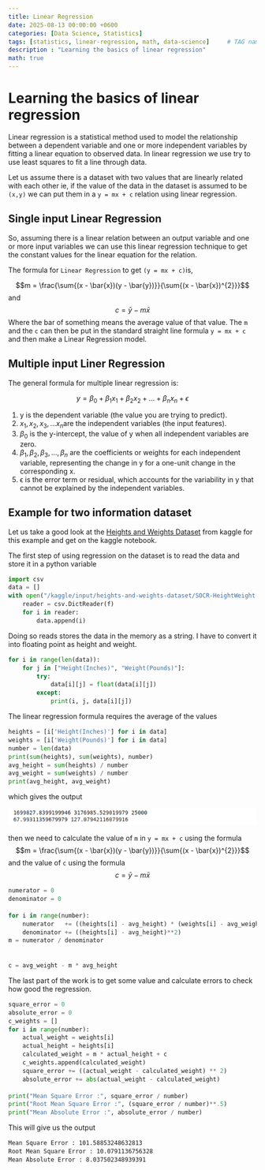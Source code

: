 ```yaml
---
title: Linear Regression
date: 2025-08-13 00:00:00 +0600
categories: [Data Science, Statistics]
tags: [statistics, linear-regression, math, data-science]     # TAG names should always be lowercase
description : "Learning the basics of linear regression"
math: true
---
```

# Learning the basics of linear regression
Linear regression is a statistical method used to model the relationship between a dependent variable and one or more independent variables by fitting a linear equation to observed data. In linear regression we use try to use least squares to fit a line through data. 

Let us assume there is a dataset with two values that are linearly related with each other ie, if the value of the data in the dataset is assumed to be `(x,y)` we can put them in a `y = mx + c` relation using linear regression.
## Single input Linear Regression
So, assuming there is a linear relation between an output variable and one or more input variables we can use this linear regression technique to get the constant values for the linear equation for the relation.

The formula for `Linear Regression` to get `(y = mx + c)`is,

$$m = \frac{\sum{(x - \bar{x})(y - \bar{y})}}{\sum{(x - \bar{x})^{2}}}$$
and
$$c = \bar{y} - m\bar{x}$$
Where the bar of something means the average value of that value. The `m` and the `c` can then be put in the standard straight line formula `y = mx + c` and then make a Linear Regression model.
## Multiple input Liner Regression
The general formula for multiple linear regression is:

$$y = \beta_0 + \beta_1x_1 + \beta_2x_2 + ... + \beta_nx_n + \epsilon$$
1. y is the dependent variable (the value you are trying to predict).
2. $x_1, x_2, x_3, ... x_n$ ​are the independent variables (the input features).
3. $\beta_0$ is the y-intercept, the value of y when all independent variables are zero.
4. $\beta_1, \beta_2, \beta_3, ..., \beta_n$ are the coefficients or weights for each independent variable, representing the change in y for a one-unit change in the corresponding x.
5. ϵ is the error term or residual, which accounts for the variability in y that cannot be explained by the independent variables.
## Example for two information dataset
Let us take a good look at the [Heights and Weights Dataset](https://www.kaggle.com/datasets/burnoutminer/heights-and-weights-dataset/data) from kaggle for this example and get on the kaggle notebook. 

The first step of using regression on the dataset is to read the data and store it in a python variable
```py
import csv
data = []
with open("/kaggle/input/heights-and-weights-dataset/SOCR-HeightWeight.csv", "r", encoding='utf-8') as f:
    reader = csv.DictReader(f)
    for i in reader:
        data.append(i)
```
Doing so reads stores the data in the memory as a string. I have to convert it into floating point as height and weight. 
```py
for i in range(len(data)):
    for j in ["Height(Inches)", "Weight(Pounds)"]:
        try:
            data[i][j] = float(data[i][j])
        except:
            print(i, j, data[i][j])
```
The linear regression formula requires the average of the values
```py
heights = [i['Height(Inches)'] for i in data]
weights = [i['Weight(Pounds)'] for i in data]
number = len(data)
print(sum(heights), sum(weights), number)
avg_height = sum(heights) / number
avg_weight = sum(weights) / number
print(avg_height, avg_weight)
```
which gives the output 

![Value of the output](/assets/images/linear-regression-1.png)

then we need to calculate the value of `m` in `y = mx + c` using the formula
$$m = \frac{\sum{(x - \bar{x})(y - \bar{y})}}{\sum{(x - \bar{x})^{2}}}$$
and the value of `c` using the formula
$$c = \bar{y} - m\bar{x}$$
```py
numerator = 0
denominator = 0

for i in range(number):
    numerator   += ((heights[i] - avg_height) * (weights[i] - avg_weight))
    denominator += ((heights[i] - avg_height)**2)
m = numerator / denominator


c = avg_weight - m * avg_height
```

The last part of the work is to get some value and calculate errors to check how good the regression.
```py
square_error = 0
absolute_error = 0
c_weights = []
for i in range(number):
    actual_weight = weights[i]
    actual_height = heights[i]
    calculated_weight = m * actual_height + c
    c_weights.append(calculated_weight)
    square_error += ((actual_weight - calculated_weight) ** 2)
    absolute_error += abs(actual_weight - calculated_weight)

print("Mean Square Error :", square_error / number)
print("Root Mean Square Error :", (square_error / number)**.5)
print("Mean Absolute Error :", absolute_error / number)
```
This will give us the output 
```txt
Mean Square Error : 101.58853248632813
Root Mean Square Error : 10.0791136756328
Mean Absolute Error : 8.037502348939391
```
